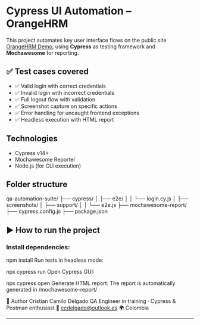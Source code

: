 #  Cypress UI Automation – OrangeHRM

This project automates key user interface flows on the public site [OrangeHRM Demo](https://opensource-demo.orangehrmlive.com), using **Cypress** as testing framework and **Mochawesome** for reporting.

## ✅ Test cases covered

- ✅ Valid login with correct credentials
- ✅ Invalid login with incorrect credentials
- ✅ Full logout flow with validation
- ✅ Screenshot capture on specific actions
- ✅ Error handling for uncaught frontend exceptions
- ✅ Headless execution with HTML report

##  Technologies

- Cypress v14+
- Mochawesome Reporter
- Node.js (for CLI execution)

##  Folder structure

qa-automation-suite/ ├── cypress/ │ ├── e2e/ │ │ └── login.cy.js │ ├── screenshots/ │ ├── support/ │ │ └── e2e.js ├── mochawesome-report/ ├── cypress.config.js ├── package.json

## ▶️ How to run the project

### Install dependencies:
npm install
Run tests in headless mode:

npx cypress run
Open Cypress GUI:

npx cypress open
Generate HTML report:
The report is automatically generated in /mochawesome-report/

📝 Author
Cristian Camilo Delgado
QA Engineer in training · Cypress & Postman enthusiast
📧 ccdelgado@outlook.es
🌍 Colombia

---
